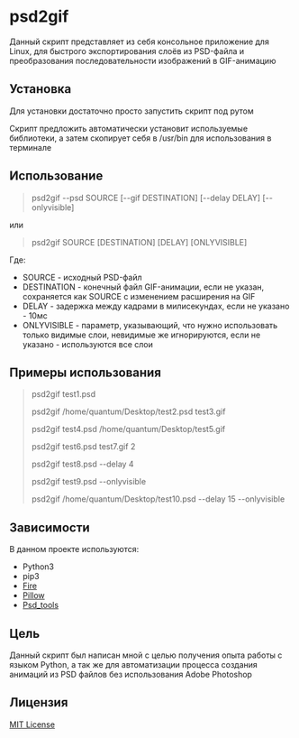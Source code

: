 # psd2gif

Данный скрипт представляет из себя консольное приложение для Linux, для быстрого экспортирования слоёв из PSD-файла и преобразования последовательности изображений в GIF-анимацию

## Установка

Для установки достаточно просто запустить скрипт под рутом

Скрипт предложить автоматически установит используемые библиотеки, а затем скопирует себя в /usr/bin для использования в терминале

## Использование

> psd2gif --psd SOURCE \[--gif DESTINATION] \[--delay DELAY] [--onlyvisible]

или

> psd2gif SOURCE \[DESTINATION] \[DELAY] [ONLYVISIBLE]

Где:
* SOURCE - исходный PSD-файл
* DESTINATION - конечный файл GIF-анимации, если не указан, сохраняется как SOURCE с изменением расширения на GIF
* DELAY - задержка между кадрами в милисекундах, если не указано - 10мс
* ONLYVISIBLE - параметр, указывающий, что нужно использовать только видимые слои, невидимые же игнорируются, если не указано - используются все слои

## Примеры использования

> psd2gif test1.psd
>
> psd2gif /home/quantum/Desktop/test2.psd test3.gif
>
> psd2gif test4.psd /home/quantum/Desktop/test5.gif
>
> psd2gif test6.psd test7.gif 2
>
> psd2gif test8.psd --delay 4
>
> psd2gif test9.psd --onlyvisible
>
> psd2gif /home/quantum/Desktop/test10.psd --delay 15 --onlyvisible

## Зависимости

В данном проекте используются:
* Python3
* pip3
* [Fire](https://github.com/google/python-fire)
* [Pillow](https://github.com/python-pillow/Pillow)
* [Psd_tools](https://github.com/psd-tools/psd-tools)

## Цель

Данный скрипт был написан мной с целью получения опыта работы с языком Python, а так же для автоматизации процесса создания анимаций из PSD файлов без использования Adobe Photoshop

## Лицензия

[MIT License](./LICENSE)

